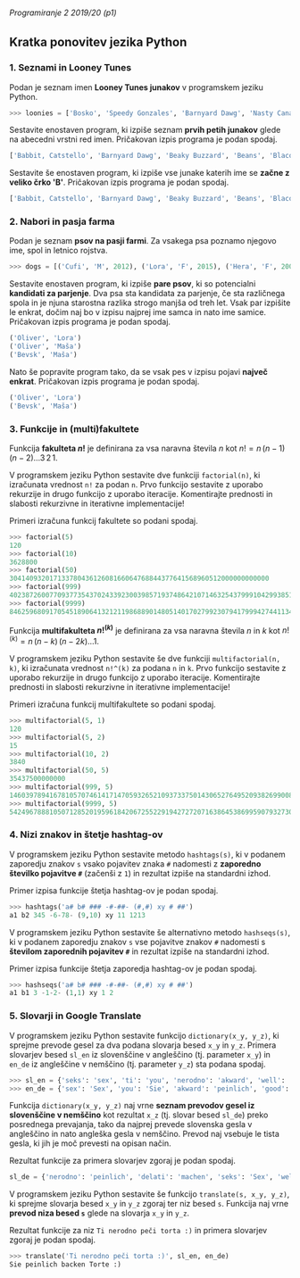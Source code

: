 ###### Programiranje 2 2019/20 (p1)

## Kratka ponovitev jezika Python

### 1. Seznami in Looney Tunes

Podan je seznam imen __Looney Tunes junakov__ v programskem jeziku Python.

```py
>>> loonies = ['Bosko', 'Speedy Gonzales', 'Barnyard Dawg', 'Nasty Canasta', 'Miss Prissy', 'Cecil Turtle', 'Honey Bunny', 'Clyde Bunny', 'Beans', 'Goofy Gophers', 'Penelope Pussycat', 'Pete Puma', 'Porky Pig', 'Blacque Jacque Shellacque', 'Tasmanian Devil', 'Inki', 'Colonel Shuffle', 'Wile E. Coyote', 'Foxy', 'Marc Antony and Pussyfoot', 'Road Runner', 'Sylvester Jr.', 'Gossamer', 'Hugo the Abominable Snowman', 'Ralph Wolf', 'Hippety Hopper', 'Daffy Duck', 'Yosemite Sam', 'Charlie Dog', 'Pep Le Pew', 'Sam Sheepdog', 'Henery Hawk', 'Melissa Duck', 'Rocky and Mugsy', 'Michigan J. Frog', 'Willoughby the Dog', 'Conrad the Cat', 'Claude Cat', 'Spike the Bulldog and Chester the Terrier', 'Quick Brown Fox and Rapid Rabbit', 'Foghorn Leghorn', 'Egghead Jr.', 'Marvin the Martian', 'Cool Cat', 'Sylvester', 'Slowpoke Rodriguez', 'Bugs Bunny,', 'Buddy', 'Goopy Geer', 'Granny', 'Playboy Penguin', 'Count Blood Count', 'Sniffles', 'Piggy', 'Tweety', 'Hubie and Bertie', 'Hector the Bulldog', 'Merlin the Magic Mouse', 'K-9', 'Babbit, Catstello', 'Petunia Pig', 'Elmer Fudd', 'Beaky Buzzard', 'Lola Bunny', 'Witch Hazel', 'The Three Bears', 'Gabby Goat']
```

Sestavite enostaven program, ki izpiše seznam __prvih petih junakov__ glede na abecedni vrstni red imen. Pričakovan izpis programa je podan spodaj.

```py
['Babbit, Catstello', 'Barnyard Dawg', 'Beaky Buzzard', 'Beans', 'Blacque Jacque Shellacque']
```

Sestavite še enostaven program, ki izpiše vse junake katerih ime se __začne z veliko črko 'B'__. Pričakovan izpis programa je podan spodaj.

```py
['Babbit, Catstello', 'Barnyard Dawg', 'Beaky Buzzard', 'Beans', 'Blacque Jacque Shellacque', 'Bosko', 'Buddy', 'Bugs Bunny']
```

### 2. Nabori in pasja farma

Podan je seznam __psov na pasji farmi__. Za vsakega psa poznamo njegovo ime, spol in letnico rojstva.

```py
>>> dogs = [('Cufi', 'M', 2012), ('Lora', 'F', 2015), ('Hera', 'F', 2009), ('Oliver', 'M', 2015), ('Bevsk', 'M', 2018), ('Maša', 'F', 2017)]
```

Sestavite enostaven program, ki izpiše __pare psov__, ki so potencialni __kandidati za parjenje__. Dva psa sta kandidata za parjenje, če sta različnega spola in je njuna starostna razlika strogo manjša od treh let. Vsak par izpišite le enkrat, dočim naj bo v izpisu najprej ime samca in nato ime samice. Pričakovan izpis programa je podan spodaj.

```py
('Oliver', 'Lora')
('Oliver', 'Maša')
('Bevsk', 'Maša')
```

Nato še popravite program tako, da se vsak pes v izpisu pojavi __največ enkrat__. Pričakovan izpis programa je podan spodaj.

```py
('Oliver', 'Lora')
('Bevsk', 'Maša')
```

### 3. Funkcije in (multi)fakultete

Funkcija __fakulteta $n!$__ je definirana za vsa naravna števila $n$ kot $n!=n\,(n-1)\,(n-2)\dots3\,2\,1$.

V programskem jeziku Python sestavite dve funkciji `factorial(n)`, ki izračunata vrednost `n!` za podan `n`. Prvo funkcijo sestavite z uporabo rekurzije in drugo funkcijo z uporabo iteracije. Komentirajte prednosti in slabosti rekurzivne in iterativne implementacije!

Primeri izračuna funkcij fakultete so podani spodaj.

```py
>>> factorial(5)
120
>>> factorial(10)
3628800
>>> factorial(50)
30414093201713378043612608166064768844377641568960512000000000000
>>> factorial(999)
40238726007709377354370243392300398571937486421071463254379991042993851239862902...
>>> factorial(9999)
84625968091705451890641321211986889014805140170279923079417999427441134000376444...
```

Funkcija __multifakulteta $n!^{(k)}$__ je definirana za vsa naravna števila $n$ in $k$ kot $n!^{(k)}=n\,(n-k)\,(n-2k)\dots1$.

V programskem jeziku Python sestavite še dve funkciji `multifactorial(n, k)`, ki izračunata vrednost `n!^(k)` za podana `n` in `k`. Prvo funkcijo sestavite z uporabo rekurzije in drugo funkcijo z uporabo iteracije. Komentirajte prednosti in slabosti rekurzivne in iterativne implementacije!

Primeri izračuna funkcij multifakultete so podani spodaj.

```py
>>> multifactorial(5, 1)    
120
>>> multifactorial(5, 2)         
15
>>> multifactorial(10, 2)
3840
>>> multifactorial(50, 5)
35437500000000
>>> multifactorial(999, 5)           
14603978941678105707461417147059326521093733750143065276495209382699008361796...
>>> multifactorial(9999, 5)            
54249678881050712852019596184206725522919427272071638645386995907932730059633...
```

### 4. Nizi znakov in štetje hashtag-ov

V programskem jeziku Python sestavite metodo `hashtags(s)`, ki v podanem zaporedju znakov `s` vsako pojavitev znaka `#` nadomesti z __zaporedno številko pojavitve `#`__ (začenši z `1`) in rezultat izpiše na standardni izhod.

Primer izpisa funkcije štetja hashtag-ov je podan spodaj.

```py
>>> hashtags('a# b# ### -#-##- (#,#) xy # ##')
a1 b2 345 -6-78- (9,10) xy 11 1213
```

V programskem jeziku Python sestavite še alternativno metodo `hashseqs(s)`, ki v podanem zaporedju znakov `s` vse pojavitve znakov `#` nadomesti s __številom zaporednih pojavitev `#`__ in rezultat izpiše na standardni izhod.

Primer izpisa funkcije štetja zaporedja hashtag-ov je podan spodaj.

```py
>>> hashseqs('a# b# ### -#-##- (#,#) xy # ##')
a1 b1 3 -1-2- (1,1) xy 1 2
```

### 5. Slovarji in Google Translate

V programskem jeziku Python sestavite funkcijo `dictionary(x_y, y_z)`, ki sprejme prevode gesel za dva podana slovarja besed `x_y` in `y_z`. Primera slovarjev besed `sl_en` iz slovenščine v angleščino (tj. parameter `x_y`) in `en_de` iz angleščine v nemščino (tj. parameter `y_z`) sta podana spodaj.


```py
>>> sl_en = {'seks': 'sex', 'ti': 'you', 'nerodno': 'akward', 'well': 'good', 'delati': 'make', 'peči': 'bake', 'torta': 'cake', 'drugo': 'other'}
>>> en_de = {'sex': 'Sex', 'you': 'Sie', 'akward': 'peinlich', 'good': 'gut', 'make': 'machen', 'bake': 'backen', 'cake': 'Torte', 'candy': 'Sussigkeiten'}
```

Funkcija `dictionary(x_y, y_z)` naj vrne __seznam prevodov gesel iz slovenščine v nemščino__ kot rezultat `x_z` (tj. slovar besed `sl_de`) preko posrednega prevajanja, tako da najprej prevede slovenska gesla v angleščino in nato angleška gesla v nemščino. Prevod naj vsebuje le tista gesla, ki jih je moč prevesti na opisan način.

Rezultat funkcije za primera slovarjev zgoraj je podan spodaj.

```py
sl_de = {'nerodno': 'peinlich', 'delati': 'machen', 'seks': 'Sex', 'well': 'gut', 'ti': 'Sie', 'peči': 'backen', 'torta': 'Torte'}
```

V programskem jeziku Python sestavite še funkcijo `translate(s, x_y, y_z)`, ki sprejme slovarja besed `x_y` in `y_z` zgoraj ter niz besed `s`. Funkcija naj vrne __prevod niza besed `s`__ glede na slovarja `x_y` in `y_z`.

Rezultat funkcije za niz `Ti nerodno peči torta :)` in primera slovarjev zgoraj je podan spodaj.

```py
>>> translate('Ti nerodno peči torta :)', sl_en, en_de)
Sie peinlich backen Torte :) 
```